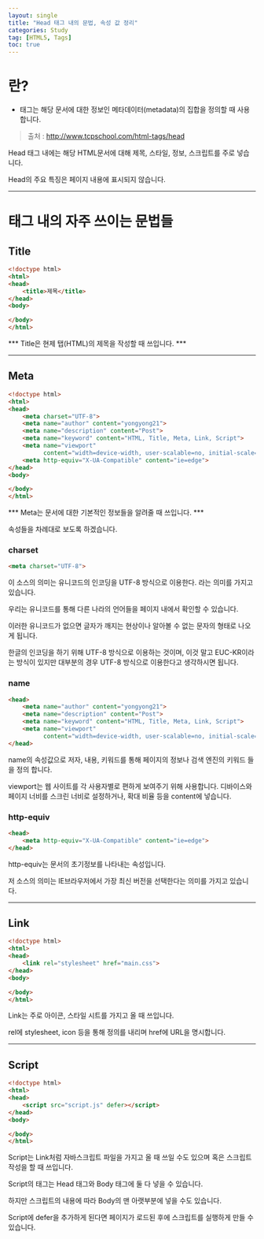 ```yaml
---
layout: single
title: "Head 태그 내의 문법, 속성 값 정리"
categories: Study
tag: [HTML5, Tags]
toc: true
---
```



# <HEAD>란?
- <head> 태그는 해당 문서에 대한 정보인 메타데이터(metadata)의 집합을 정의할 때 사용합니다.
> 출처 : http://www.tcpschool.com/html-tags/head

Head 태그 내에는 해당 HTML문서에 대해 제목, 스타일, 정보, 스크립트를 주로 넣습니다. 

Head의 주요 특징은 페이지 내용에 표시되지 않습니다. 

---

# <Head> 태그 내의 자주 쓰이는 문법들

## Title

```html
<!doctype html>
<html>
<head>
    <title>제목</title>
</head>
<body>

</body>
</html>
```

*** Title은 현제 탭(HTML)의 제목을 작성할 때 쓰입니다. ***

---

## Meta
```html
<!doctype html>
<html>
<head>
    <meta charset="UTF-8">
    <meta name="author" content="yongyong21">
    <meta name="description" content="Post">
    <meta name="keyword" content="HTML, Title, Meta, Link, Script">
    <meta name="viewport"
          content="width=device-width, user-scalable=no, initial-scale=1.0, maximum-scale=1.0, minimum-scale=1.0">
    <meta http-equiv="X-UA-Compatible" content="ie=edge">
</head>
<body>

</body>
</html>
```
*** Meta는 문서에 대한 기본적인 정보들을 알려줄 때 쓰입니다. ***

속성들을 차례대로 보도록 하겠습니다.

### charset
```html
<meta charset="UTF-8">
```
이 소스의 의미는 유니코드의 인코딩을 UTF-8 방식으로 이용한다. 라는 의미를 가지고 있습니다.

우리는 유니코드를 통해 다른 나라의 언어들을 페이지 내에서 확인할 수 있습니다. 

이러한 유니코드가 없으면 글자가 깨지는 현상이나 알아볼 수 없는 문자의 형태로 나오게 됩니다.

한글의 인코딩을 하기 위해 UTF-8 방식으로 이용하는 것이며, 이것 말고 EUC-KR이라는 방식이 있지만 대부분의 경우 UTF-8 방식으로 이용한다고 생각하시면 됩니다.

### name
```html
<head>
    <meta name="author" content="yongyong21">
    <meta name="description" content="Post">
    <meta name="keyword" content="HTML, Title, Meta, Link, Script">
    <meta name="viewport"
          content="width=device-width, user-scalable=no, initial-scale=1.0, maximum-scale=1.0, minimum-scale=1.0">
</head>
```
name의 속성값으로 저자, 내용, 키워드를 통해 페이지의 정보나 검색 엔진의 키워드 들을 정의 합니다.

viewport는 웹 사이트를 각 사용자별로 편하게 보여주기 위해 사용합니다. 디바이스와 페이지 너비를 스크린 너비로 설정하거나, 확대 비율 등을 content에 넣습니다.

### http-equiv
```html
<head>
    <meta http-equiv="X-UA-Compatible" content="ie=edge">
</head>
```
http-equiv는 문서의 초기정보를 나타내는 속성입니다.

저 소스의 의미는 IE브라우저에서 가장 최신 버전을 선택한다는 의미를 가지고 있습니다.

---

## Link
```html
<!doctype html>
<html>
<head>
    <link rel="stylesheet" href="main.css">
</head>
<body>

</body>
</html>
```

Link는 주로 아이콘, 스타일 시트를 가지고 올 때 쓰입니다. 

rel에 stylesheet, icon 등을 통해 정의를 내리며 href에 URL을 명시합니다.

---

## Script
```html
<!doctype html>
<html>
<head>
    <script src="script.js" defer></script>
</head>
<body>

</body>
</html>
```

Script는 Link처럼 자바스크립트 파일을 가지고 올 때 쓰일 수도 있으며 혹은 스크립트 작성을 할 때 쓰입니다.

Script의 태그는 Head 태그와 Body 태그에 둘 다 넣을 수 있습니다.

하지만 스크립트의 내용에 따라 Body의 맨 아랫부분에 넣을 수도 있습니다.

Script에 defer을 추가하게 된다면 페이지가 로드된 후에 스크립트를 실행하게 만들 수 있습니다.

